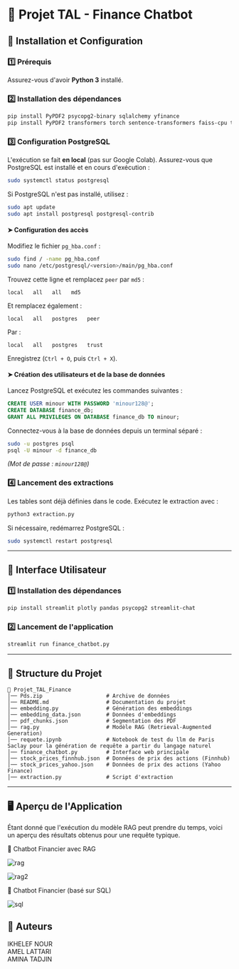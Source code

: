 # 📌 Projet TAL - Finance Chatbot  

## 🚀 Installation et Configuration  

### 1️⃣ Prérequis  
Assurez-vous d'avoir **Python 3** installé.  

### 2️⃣ Installation des dépendances  
```bash
pip install PyPDF2 psycopg2-binary sqlalchemy yfinance
pip install PyPDF2 transformers torch sentence-transformers faiss-cpu tf-keras
```

### 3️⃣ Configuration PostgreSQL  
L'exécution se fait **en local** (pas sur Google Colab). Assurez-vous que PostgreSQL est installé et en cours d'exécution :  
```bash
sudo systemctl status postgresql
```
Si PostgreSQL n'est pas installé, utilisez :  
```bash
sudo apt update
sudo apt install postgresql postgresql-contrib
```

#### ➤ Configuration des accès  
Modifiez le fichier `pg_hba.conf` :  
```bash
sudo find / -name pg_hba.conf
sudo nano /etc/postgresql/<version>/main/pg_hba.conf
```
Trouvez cette ligne et remplacez `peer` par `md5` :  
```
local   all   all   md5
```
Et remplacez également :  
```
local   all   postgres   peer
```
Par :  
```
local   all   postgres   trust
```
Enregistrez (`Ctrl + O`, puis `Ctrl + X`).

#### ➤ Création des utilisateurs et de la base de données  
Lancez PostgreSQL et exécutez les commandes suivantes :  
```sql
CREATE USER minour WITH PASSWORD 'minour128@';
CREATE DATABASE finance_db;
GRANT ALL PRIVILEGES ON DATABASE finance_db TO minour;
```
Connectez-vous à la base de données depuis un terminal séparé :  
```bash
sudo -u postgres psql
psql -U minour -d finance_db
```
*(Mot de passe : `minour128@`)*  

### 4️⃣ Lancement des extractions  
Les tables sont déjà définies dans le code. Exécutez le extraction avec :  
```bash
python3 extraction.py
```
Si nécessaire, redémarrez PostgreSQL :  
```bash
sudo systemctl restart postgresql
```

---

## 🎨 Interface Utilisateur  

### 1️⃣ Installation des dépendances  
```bash
pip install streamlit plotly pandas psycopg2 streamlit-chat
```

### 2️⃣ Lancement de l'application  
```bash
streamlit run finance_chatbot.py
```

---

## 📂 Structure du Projet  

```
📁 Projet_TAL_Finance  
│── Pds.zip                    # Archive de données  
│── README.md                  # Documentation du projet  
│── embedding.py               # Génération des embeddings  
│── embedding_data.json        # Données d'embeddings  
│── pdf_chunks.json            # Segmentation des PDF  
│── rag.py                     # Modèle RAG (Retrieval-Augmented Generation)  
│── requete.ipynb              # Notebook de test du llm de Paris Saclay pour la génération de requête a partir du langage naturel
│── finance_chatbot.py         # Interface web principale  
│── stock_prices_finnhub.json  # Données de prix des actions (Finnhub)  
│── stock_prices_yahoo.json    # Données de prix des actions (Yahoo Finance)  
│── extraction.py              # Script d'extraction  
```

---
## 🖥️ Aperçu de l'Application
Étant donné que l'exécution du modèle RAG peut prendre du temps, voici un aperçu des résultats obtenus pour une requête typique. 

🔹 Chatbot Financier avec RAG

![rag](https://github.com/user-attachments/assets/69f1497e-1a7b-40b2-8482-598465c7d2cd)

![rag2](https://github.com/user-attachments/assets/9de5b228-4306-4fe7-abe8-1d3d17e92672)

🔹 Chatbot Financier (basé sur SQL)

![sql](https://github.com/user-attachments/assets/1eccf1f9-a4f6-48b5-9cf3-c32a98efbaa9)

## 📌 Auteurs  
IKHELEF NOUR  
AMEL LATTARI  
AMINA TADJIN  


